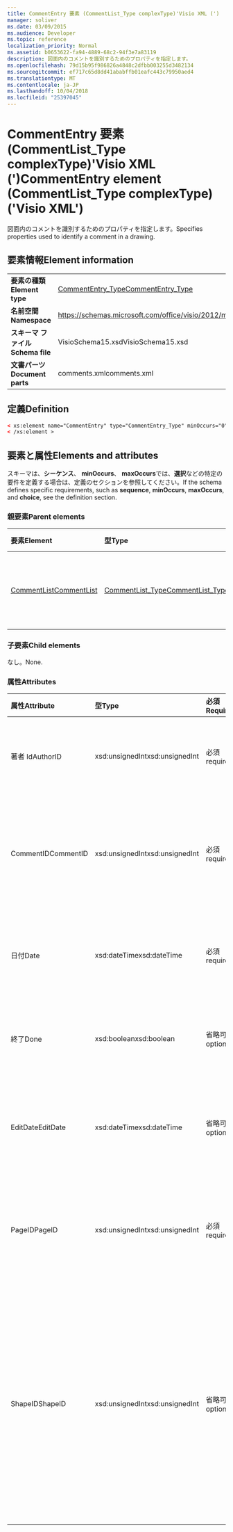 ```yaml
---
title: CommentEntry 要素 (CommentList_Type complexType)'Visio XML (')
manager: soliver
ms.date: 03/09/2015
ms.audience: Developer
ms.topic: reference
localization_priority: Normal
ms.assetid: b0653622-fa94-4889-68c2-94f3e7a83119
description: 図面内のコメントを識別するためのプロパティを指定します。
ms.openlocfilehash: 79d15b95f986826a4848c2dfbb003255d3482134
ms.sourcegitcommit: ef717c65d8dd41ababffb01eafc443c79950aed4
ms.translationtype: MT
ms.contentlocale: ja-JP
ms.lasthandoff: 10/04/2018
ms.locfileid: "25397045"
---
```

# <a name="commententry-element-commentlisttype-complextype-visio-xml"></a><span data-ttu-id="02318-103">CommentEntry 要素 (CommentList_Type complexType)'Visio XML (')</span><span class="sxs-lookup"><span data-stu-id="02318-103">CommentEntry element (CommentList_Type complexType) ('Visio XML')</span></span>

<span data-ttu-id="02318-104">図面内のコメントを識別するためのプロパティを指定します。</span><span class="sxs-lookup"><span data-stu-id="02318-104">Specifies properties used to identify a comment in a drawing.</span></span>
  
## <a name="element-information"></a><span data-ttu-id="02318-105">要素情報</span><span class="sxs-lookup"><span data-stu-id="02318-105">Element information</span></span>

|||
|:-----|:-----|
|<span data-ttu-id="02318-106">**要素の種類**</span><span class="sxs-lookup"><span data-stu-id="02318-106">**Element type**</span></span> <br/> |[<span data-ttu-id="02318-107">CommentEntry_Type</span><span class="sxs-lookup"><span data-stu-id="02318-107">CommentEntry_Type</span></span>](commententry_type-complextypevisio-xml.md) <br/> |
|<span data-ttu-id="02318-108">**名前空間**</span><span class="sxs-lookup"><span data-stu-id="02318-108">**Namespace**</span></span> <br/> |https://schemas.microsoft.com/office/visio/2012/main  <br/> |
|<span data-ttu-id="02318-109">**スキーマ ファイル**</span><span class="sxs-lookup"><span data-stu-id="02318-109">**Schema file**</span></span> <br/> |<span data-ttu-id="02318-110">VisioSchema15.xsd</span><span class="sxs-lookup"><span data-stu-id="02318-110">VisioSchema15.xsd</span></span>  <br/> |
|<span data-ttu-id="02318-111">**文書パーツ**</span><span class="sxs-lookup"><span data-stu-id="02318-111">**Document parts**</span></span> <br/> |<span data-ttu-id="02318-112">comments.xml</span><span class="sxs-lookup"><span data-stu-id="02318-112">comments.xml</span></span>  <br/> |
   
## <a name="definition"></a><span data-ttu-id="02318-113">定義</span><span class="sxs-lookup"><span data-stu-id="02318-113">Definition</span></span>

```XML
< xs:element name="CommentEntry" type="CommentEntry_Type" minOccurs="0" maxOccurs="unbounded" >
< /xs:element >
```

## <a name="elements-and-attributes"></a><span data-ttu-id="02318-114">要素と属性</span><span class="sxs-lookup"><span data-stu-id="02318-114">Elements and attributes</span></span>

<span data-ttu-id="02318-115">スキーマは、**シーケンス**、 **minOccurs**、 **maxOccurs**では、**選択**などの特定の要件を定義する場合は、定義のセクションを参照してください。</span><span class="sxs-lookup"><span data-stu-id="02318-115">If the schema defines specific requirements, such as **sequence**, **minOccurs**, **maxOccurs**, and **choice**, see the definition section.</span></span> 
  
### <a name="parent-elements"></a><span data-ttu-id="02318-116">親要素</span><span class="sxs-lookup"><span data-stu-id="02318-116">Parent elements</span></span>

|<span data-ttu-id="02318-117">**要素**</span><span class="sxs-lookup"><span data-stu-id="02318-117">**Element**</span></span>|<span data-ttu-id="02318-118">**型**</span><span class="sxs-lookup"><span data-stu-id="02318-118">**Type**</span></span>|<span data-ttu-id="02318-119">**説明**</span><span class="sxs-lookup"><span data-stu-id="02318-119">**Description**</span></span>|
|:-----|:-----|:-----|
|[<span data-ttu-id="02318-120">CommentList</span><span class="sxs-lookup"><span data-stu-id="02318-120">CommentList</span></span>](commentlist-element-comments_type-complextypevisio-xml.md) <br/> |[<span data-ttu-id="02318-121">CommentList_Type</span><span class="sxs-lookup"><span data-stu-id="02318-121">CommentList_Type</span></span>](commentlist_type-complextypevisio-xml.md) <br/> |<span data-ttu-id="02318-122">図面内のコメントを指定します。</span><span class="sxs-lookup"><span data-stu-id="02318-122">Specifies the comments in a drawing.</span></span>  <br/> |
   
### <a name="child-elements"></a><span data-ttu-id="02318-123">子要素</span><span class="sxs-lookup"><span data-stu-id="02318-123">Child elements</span></span>

<span data-ttu-id="02318-124">なし。</span><span class="sxs-lookup"><span data-stu-id="02318-124">None.</span></span>
  
### <a name="attributes"></a><span data-ttu-id="02318-125">属性</span><span class="sxs-lookup"><span data-stu-id="02318-125">Attributes</span></span>

|<span data-ttu-id="02318-126">**属性**</span><span class="sxs-lookup"><span data-stu-id="02318-126">**Attribute**</span></span>|<span data-ttu-id="02318-127">**型**</span><span class="sxs-lookup"><span data-stu-id="02318-127">**Type**</span></span>|<span data-ttu-id="02318-128">**必須**</span><span class="sxs-lookup"><span data-stu-id="02318-128">**Required**</span></span>|<span data-ttu-id="02318-129">**説明**</span><span class="sxs-lookup"><span data-stu-id="02318-129">**Description**</span></span>|<span data-ttu-id="02318-130">**使用可能な値**</span><span class="sxs-lookup"><span data-stu-id="02318-130">**Possible values**</span></span>|
|:-----|:-----|:-----|:-----|:-----|
|<span data-ttu-id="02318-131">著者 Id</span><span class="sxs-lookup"><span data-stu-id="02318-131">AuthorID</span></span>  <br/> |<span data-ttu-id="02318-132">xsd:unsignedInt</span><span class="sxs-lookup"><span data-stu-id="02318-132">xsd:unsignedInt</span></span>  <br/> |<span data-ttu-id="02318-133">必須</span><span class="sxs-lookup"><span data-stu-id="02318-133">required</span></span>  <br/> |<span data-ttu-id="02318-134">作成者を識別する 1 から始まる値です。</span><span class="sxs-lookup"><span data-stu-id="02318-134">A one-based value that identifies the author.</span></span>  <br/> |<span data-ttu-id="02318-135">Xsd:unsignedInt の値を入力します。</span><span class="sxs-lookup"><span data-stu-id="02318-135">Values of the xsd:unsignedInt type.</span></span>  <br/> |
|<span data-ttu-id="02318-136">CommentID</span><span class="sxs-lookup"><span data-stu-id="02318-136">CommentID</span></span>  <br/> |<span data-ttu-id="02318-137">xsd:unsignedInt</span><span class="sxs-lookup"><span data-stu-id="02318-137">xsd:unsignedInt</span></span>  <br/> |<span data-ttu-id="02318-138">必須</span><span class="sxs-lookup"><span data-stu-id="02318-138">required</span></span>  <br/> |<span data-ttu-id="02318-139">図面ページにコメントを識別する一意の値です。</span><span class="sxs-lookup"><span data-stu-id="02318-139">A unique value that identifies the comment in a drawing page.</span></span>  <br/> |<span data-ttu-id="02318-140">Xsd:unsignedInt の値を入力します。</span><span class="sxs-lookup"><span data-stu-id="02318-140">Values of the xsd:unsignedInt type.</span></span>  <br/> |
|<span data-ttu-id="02318-141">日付</span><span class="sxs-lookup"><span data-stu-id="02318-141">Date</span></span>  <br/> |<span data-ttu-id="02318-142">xsd:dateTime</span><span class="sxs-lookup"><span data-stu-id="02318-142">xsd:dateTime</span></span>  <br/> |<span data-ttu-id="02318-143">必須</span><span class="sxs-lookup"><span data-stu-id="02318-143">required</span></span>  <br/> |<span data-ttu-id="02318-144">コメントが作成された日時を指定します。</span><span class="sxs-lookup"><span data-stu-id="02318-144">Specifies when a comment was created.</span></span>  <br/> |<span data-ttu-id="02318-145">Xsd:dateTime の値を入力します。</span><span class="sxs-lookup"><span data-stu-id="02318-145">Values of the xsd:dateTime type.</span></span>  <br/> |
|<span data-ttu-id="02318-146">終了</span><span class="sxs-lookup"><span data-stu-id="02318-146">Done</span></span>  <br/> |<span data-ttu-id="02318-147">xsd:boolean</span><span class="sxs-lookup"><span data-stu-id="02318-147">xsd:boolean</span></span>  <br/> |<span data-ttu-id="02318-148">省略可能</span><span class="sxs-lookup"><span data-stu-id="02318-148">optional</span></span>  <br/> |<span data-ttu-id="02318-149">コメントの現在の状態を指定します。</span><span class="sxs-lookup"><span data-stu-id="02318-149">Specifies the current state of the comment.</span></span>  <br/> |<span data-ttu-id="02318-150">Xsd:boolean の値を入力します。</span><span class="sxs-lookup"><span data-stu-id="02318-150">Values of the xsd:boolean type.</span></span>  <br/> |
|<span data-ttu-id="02318-151">EditDate</span><span class="sxs-lookup"><span data-stu-id="02318-151">EditDate</span></span>  <br/> |<span data-ttu-id="02318-152">xsd:dateTime</span><span class="sxs-lookup"><span data-stu-id="02318-152">xsd:dateTime</span></span>  <br/> |<span data-ttu-id="02318-153">省略可能</span><span class="sxs-lookup"><span data-stu-id="02318-153">optional</span></span>  <br/> |<span data-ttu-id="02318-154">コメントが最後に変更された日時を指定します。</span><span class="sxs-lookup"><span data-stu-id="02318-154">Specifies when a comment was last changed.</span></span>  <br/> |<span data-ttu-id="02318-155">Xsd:dateTime の値を入力します。</span><span class="sxs-lookup"><span data-stu-id="02318-155">Values of the xsd:dateTime type.</span></span>  <br/> |
|<span data-ttu-id="02318-156">PageID</span><span class="sxs-lookup"><span data-stu-id="02318-156">PageID</span></span>  <br/> |<span data-ttu-id="02318-157">xsd:unsignedInt</span><span class="sxs-lookup"><span data-stu-id="02318-157">xsd:unsignedInt</span></span>  <br/> |<span data-ttu-id="02318-158">必須</span><span class="sxs-lookup"><span data-stu-id="02318-158">required</span></span>  <br/> |<span data-ttu-id="02318-159">コメントするには図面のページを識別する値です。</span><span class="sxs-lookup"><span data-stu-id="02318-159">A value that identifies the drawing page the comment is on.</span></span>  <br/> |<span data-ttu-id="02318-160">Xsd:unsignedInt の値を入力します。</span><span class="sxs-lookup"><span data-stu-id="02318-160">Values of the xsd:unsignedInt type.</span></span>  <br/> |
|<span data-ttu-id="02318-161">ShapeID</span><span class="sxs-lookup"><span data-stu-id="02318-161">ShapeID</span></span>  <br/> |<span data-ttu-id="02318-162">xsd:unsignedInt</span><span class="sxs-lookup"><span data-stu-id="02318-162">xsd:unsignedInt</span></span>  <br/> |<span data-ttu-id="02318-163">省略可能</span><span class="sxs-lookup"><span data-stu-id="02318-163">optional</span></span>  <br/> |<span data-ttu-id="02318-164">コメントするには図形を識別する値です。</span><span class="sxs-lookup"><span data-stu-id="02318-164">A value that identifies the shape the comment is on.</span></span> <span data-ttu-id="02318-165">ShapeID が指定されていない場合、コメントは、図面のページを参照します。</span><span class="sxs-lookup"><span data-stu-id="02318-165">If no ShapeID is specified, the comment refers to the drawing page.</span></span>  <br/> |<span data-ttu-id="02318-166">Xsd:unsignedInt の値を入力します。</span><span class="sxs-lookup"><span data-stu-id="02318-166">Values of the xsd:unsignedInt type.</span></span>  <br/> |
   

